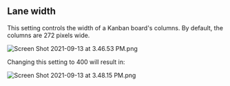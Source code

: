 ## Lane width

This setting controls the width of a Kanban board's columns. By default, the columns are 272 pixels wide.

<img alt="Screen Shot 2021-09-13 at 3.46.53 PM.png" srcset="/obsidian-kanban/Assets/Screen%20Shot%202021-09-13%20at%203.46.53%20PM.png 2x">

Changing this setting to 400 will result in:

<img alt="Screen Shot 2021-09-13 at 3.48.15 PM.png" srcset="/obsidian-kanban/Assets/Screen%20Shot%202021-09-13%20at%203.48.15%20PM.png 2x">
